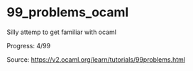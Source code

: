 # 99_problems_ocaml

Silly attemp to get familiar with ocaml

Progress: 4/99

Source: https://v2.ocaml.org/learn/tutorials/99problems.html

